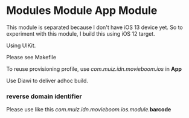 # Modules Module App Module

This module is separated because I don't have iOS 13 device yet.
So to experiment with this module, I build this using iOS 12 target.

Using UIKit.

Please see Makefile

To reuse provisioning profile, use *com.muiz.idn.movieboom.ios* in **App**

Use Diawi to deliver adhoc build.

### reverse domain identifier

Please use like this
*com.muiz.idn.movieboom.ios.module.*__barcode__